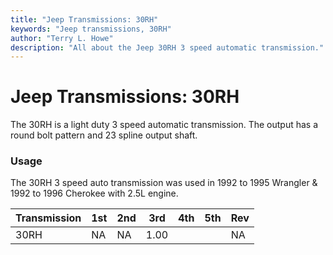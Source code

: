 ```yaml
---
title: "Jeep Transmissions: 30RH"
keywords: "Jeep transmissions, 30RH"
author: "Terry L. Howe"
description: "All about the Jeep 30RH 3 speed automatic transmission."
---
```

# Jeep Transmissions: 30RH

The 30RH is a light duty 3 speed automatic transmission. The output has a round bolt pattern and 23 spline output shaft. 

### Usage

The 30RH 3 speed auto transmission was used in 1992 to 1995 Wrangler & 1992 to 1996 Cherokee with 2.5L engine. 

| Transmission | 1st | 2nd | 3rd  | 4th | 5th | Rev |
|--------------|-----|-----|------|-----|-----|-----|
| 30RH         | NA  | NA  | 1.00 |     |     | NA  |